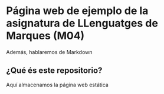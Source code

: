 # Página web de ejemplo de la asignatura de LLenguatges de Marques (M04)
Además, hablaremos de Markdown

## ¿Qué és este repositorio?
Aquí almacenamos la página web estática